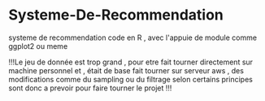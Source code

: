 # Systeme-De-Recommendation
systeme de recommendation code en R , avec l'appuie de module comme ggplot2 ou meme 

!!!Le jeu de donnée est trop grand , pour etre fait tourner directement sur machine personnel et , était de base fait tourner sur serveur aws , des modifications comme du sampling ou du filtrage selon certains principes  sont donc a prevoir pour faire tourner le projet !!! 
